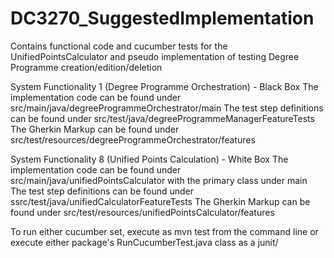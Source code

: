 # DC3270_SuggestedImplementation
Contains functional code and cucumber tests for the UnifiedPointsCalculator and pseudo implementation of testing Degree Programme creation/edition/deletion

System Functionality 1 (Degree Programme Orchestration) - Black Box 
The implementation code can be found under src/main/java/degreeProgrammeOrchestrator/main
The test step definitions can be found under src/test/java/degreeProgrammeManagerFeatureTests
The Gherkin Markup can be found under src/test/resources/degreeProgrammeOrchestrator/features

System Functionality 8 (Unified Points Calculation) - White Box
The implementation code can be found under src/main/java/unifiedPointsCalculator with the primary class under main
The test step definitions can be found under ssrc/test/java/unifiedCalculatorFeatureTests
The Gherkin Markup can be found under src/test/resources/unifiedPointsCalculator/features


To run either cucumber set, execute as mvn test from the command line or execute either package's RunCucumberTest.java class as a junit/
